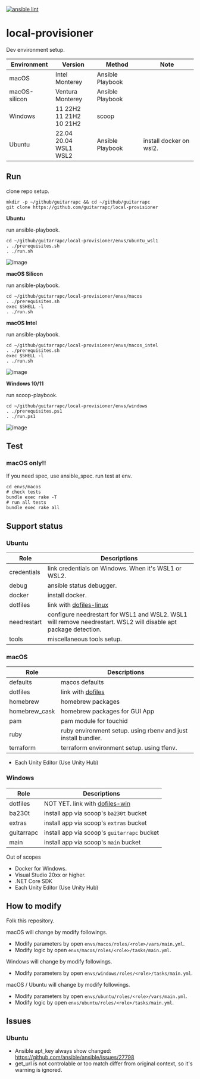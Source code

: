 [![ansible lint](https://github.com/guitarrapc/local-provisioner/actions/workflows/ansible-lint.yaml/badge.svg)](https://github.com/guitarrapc/local-provisioner/actions/workflows/ansible-lint.yaml)

# local-provisioner

Dev environment setup.

Environment | Version | Method | Note
---- | ---- | ---- | ----
macOS | Intel Monterey | Ansible Playbook |
macOS-silicon | Ventura<br/>Monterey | Ansible Playbook |
Windows | 11 22H2<br/>11 21H2<br/>10 21H2 | scoop |
Ubuntu | 22.04<br/>20.04<br/>WSL1<br/>WSL2 | Ansible Playbook | install docker on wsl2.

## Run

clone repo setup.

```shell
mkdir -p ~/github/guitarrapc && cd ~/github/guitarrapc
git clone https://github.com/guitarrapc/local-provisioner
```

**Ubuntu**

run ansible-playbook.

```shell
cd ~/github/guitarrapc/local-provisioner/envs/ubuntu_wsl1
. ./prerequisites.sh
. ./run.sh
```

![image](https://user-images.githubusercontent.com/3856350/67872931-0465bd80-fb76-11e9-8700-bdc0e861f556.png)

**macOS Silicon**

run ansible-playbook.

```shell
cd ~/github/guitarrapc/local-provisioner/envs/macos
. ./prerequisites.sh
exec $SHELL -l
. ./run.sh
```

**macOS Intel**

run ansible-playbook.

```shell
cd ~/github/guitarrapc/local-provisioner/envs/macos_intel
. ./prerequisites.sh
exec $SHELL -l
. ./run.sh
```

![image](https://user-images.githubusercontent.com/3856350/67872838-dda78700-fb75-11e9-9073-a4cc0f37e6d1.png)

**Windows 10/11**

run scoop-playbook.

```shell
cd ~/github/guitarrapc/local-provisioner/envs/windows
. ./prerequisites.ps1
. ./run.ps1
```

![image](https://user-images.githubusercontent.com/3856350/67872580-84d7ee80-fb75-11e9-8c1c-e7d25fc94892.png)

## Test

### macOS only!!

If you need spec, use ansible_spec.
run test at env.

```shell
cd envs/macos
# check tests
bundle exec rake -T
# run all tests
bundle exec rake all
```

## Support status

### Ubuntu

Role | Descriptions
---- | ----
credentials | link credentials on Windows. When it's WSL1 or WSL2.
debug | ansible status debugger.
docker | install docker.
dotfiles | link with [dofiles-linux](https://github.com/guitarrapc/dotfiles-linux)
needrestart | configure needrestart for WSL1 and WSL2. WSL1 will remove needrestart. WSL2 will disable apt package detection.
tools | miscellaneous tools setup.

### macOS

Role | Descriptions
---- | ----
defaults | macos defaults
dotfiles | link with [dofiles](https://github.com/guitarrapc/dotfiles)
homebrew | homebrew packages
homebrew_cask | homebrew packages for GUI App
pam | pam module for touchid
ruby | ruby environment setup. using rbenv and just install bundler.
terraform | terraform environment setup. using tfenv.

* Each Unity Editor (Use Unity Hub)

### Windows

Role | Descriptions
---- | ----
dotfiles | NOT YET. link with [dofiles-win](https://github.com/guitarrapc/dotfiles-win)
ba230t | install app via scoop's `ba230t` bucket
extras | install app via scoop's `extras` bucket
guitarrapc | install app via scoop's `guitarrapc` bucket
main | install app via scoop's `main` bucket

Out of scopes

* Docker for Windows.
* Visual Studio 20xx or higher.
* .NET Core SDK
* Each Unity Editor (Use Unity Hub)

## How to modify

Folk this repository.

macOS will change by modify followings.

* Modify parameters by open `envs/macos/roles/<role>/vars/main.yml`.
* Modify logic by open `envs/macos/roles/<role>/tasks/main.yml`.

Windows will change by modify followings.

* Modify parameters by open `envs/windows/roles/<role>/tasks/main.yml`.

macOS / Ubuntu will change by modify followings.

* Modify parameters by open `envs/ubuntu/roles/<role>/vars/main.yml`.
* Modify logic by open `envs/ubuntu/roles/<role>/tasks/main.yml`.

## Issues

### Ubuntu

* Ansible apt_key always show changed: https://github.com/ansible/ansible/issues/27798
* get_url is not controlable or too match differ from original context, so it's warning is ignored.
